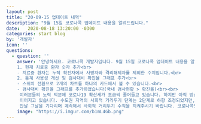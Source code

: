 ```yaml
---
layout: post
title: "20-09-15 업데이트 내역"
description: "9월 15일 코로나콕 업데이트 내용을 알려드립니다."
date:   2020-08-18 13:20:00 -0300
categories: start blog
by: '개발자'
icon: ''
questions:
  - question: ''
    answer: '안녕하세요. 코로나콕 개발자입니다. 9월 15일 코로나콕 업데이트 내용을 알려드립니다.<br><br>
    1. 현재 치료중 환자 숫자 추가<br>
    - 치료중 환자는 누적 확진자에서 사망자와 격리해제자를 제외한 수치입니다.<br>
    2. 통계 사용성 개선 및 검사대비 확진율 그래프 추가<br>
    - 스위치 전환으로 2개의 차트를 하나의 카드에서 볼 수 있습니다.<br>
    - 검사대비 확진율 그래프를 추가하였습니다(국내 검사현황 > 확진율)<br><br>
     여러분들의 노력 덕분에 코로나19 확산세가 조금씩 줄어들고 있습니다. 하지만 아직 방심은 이릅니다. 매일 신규 환자가 100명 이상 발생하고 있으며, 집단감염도 곳곳에서
     이어지고 있습니다. 수도권 지역의 사회적 거리두기 단계는 2단계로 하향 조정되었지만, 다가오는 명절 연휴 기간에 재확산이 우려되는 상황입니다. 힘드시겠지만 평범한 일상을
     만날 그날을 기다리며 계속해서 사회적 거리두기 수칙을 지켜주시기 바랍니다. 코로나콕도 더 좋은 서비스를 제공하기 위해 노력하겠습니다.'
    image: "https://i.imgur.com/b1mL4Gb.png"
---
```

